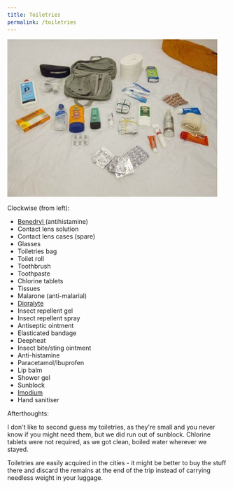 ```yaml
---
title: Toiletries
permalink: /toiletries
---
```

[![](/assets/optimised/IMG_1859.jpg "toiletries")](http://borneo.industrialnation.co.uk/wp-content/uploads/2014/03/IMG_1859.jpg)

Clockwise (from left):


- [Benedryl ](http://en.wikipedia.org/wiki/Benadryl)(antihistamine)
- Contact lens solution
- Contact lens cases (spare)
- Glasses
- Toiletries bag
- Toilet roll
- Toothbrush
- Toothpaste
- Chlorine tablets
- Tissues
- Malarone (anti-malarial)
- [Dioralyte](http://www.nhs.uk/medicine-guides/pages/MedicineOverview.aspx?medicine=Dioralyte)
- Insect repellent gel
- Insect repellent spray
- Antiseptic ointment
- Elasticated bandage
- Deepheat
- Insect bite/sting ointment
- Anti-histamine
- Paracetamol/Ibuprofen
- Lip balm
- Shower gel
- Sunblock
- [Imodium](http://www.nhs.uk/medicine-guides/pages/MedicineOverview.aspx?condition=Diarrhoea&amp;medicine=imodium&amp;preparationImodium%201mg/5ml%20syrup)
- Hand sanitiser


Afterthoughts:

I don't like to second guess my toiletries, as they're small and you never know if you might need them, but we did run out of sunblock. Chlorine tablets were not required, as we got clean, boiled water wherever we stayed.

Toiletries are easily acquired in the cities - it might be better to buy the stuff there and discard the remains at the end of the trip instead of carrying needless weight in your luggage.

